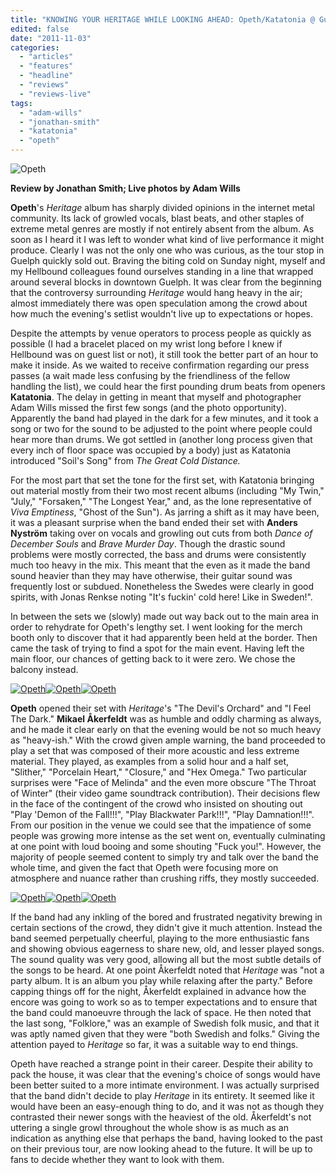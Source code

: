 ```yaml
---
title: "KNOWING YOUR HERITAGE WHILE LOOKING AHEAD: Opeth/Katatonia @ Guelph Concert Theatre, October 30th, 2011"
edited: false
date: "2011-11-03"
categories:
  - "articles"
  - "features"
  - "headline"
  - "reviews"
  - "reviews-live"
tags:
  - "adam-wills"
  - "jonathan-smith"
  - "katatonia"
  - "opeth"
---
```


![](http://www.hellbound.ca/wp-content/uploads/2011/11/IMG_1375-590x393.jpg "Opeth")

**Review by Jonathan Smith; Live photos by Adam Wills**

**Opeth**'s _Heritage_ album has sharply divided opinions in the internet metal community. Its lack of growled vocals, blast beats, and other staples of extreme metal genres are mostly if not entirely absent from the album. As soon as I heard it I was left to wonder what kind of live performance it might produce. Clearly I was not the only one who was curious, as the tour stop in Guelph quickly sold out. Braving the biting cold on Sunday night, myself and my Hellbound colleagues found ourselves standing in a line that wrapped around several blocks in downtown Guelph. It was clear from the beginning that the controversy surrounding _Heritage_ would hang heavy in the air; almost immediately there was open speculation among the crowd about how much the evening's setlist wouldn't live up to expectations or hopes.

Despite the attempts by venue operators to process people as quickly as possible (I had a bracelet placed on my wrist long before I knew if Hellbound was on guest list or not), it still took the better part of an hour to make it inside. As we waited to receive confirmation regarding our press passes (a wait made less confusing by the friendliness of the fellow handling the list), we could hear the first pounding drum beats from openers **Katatonia**. The delay in getting in meant that myself and photographer Adam Wills missed the first few songs (and the photo opportunity). Apparently the band had played in the dark for a few minutes, and it took a song or two for the sound to be adjusted to the point where people could hear more than drums. We got settled in (another long process given that every inch of floor space was occupied by a body) just as Katatonia introduced "Soil's Song" from _The Great Cold Distance._

For the most part that set the tone for the first set, with Katatonia bringing out material mostly from their two most recent albums (including "My Twin," "July," "Forsaken," "The Longest Year," and, as the lone representative of _Viva Emptiness_, "Ghost of the Sun"). As jarring a shift as it may have been, it was a pleasant surprise when the band ended their set with **Anders Nyström** taking over on vocals and growling out cuts from both _Dance of December Souls_ and _Brave Murder Day_. Though the drastic sound problems were mostly corrected, the bass and drums were consistently much too heavy in the mix. This meant that the even as it made the band sound heavier than they may have otherwise, their guitar sound was frequently lost or subdued. Nonetheless the Swedes were clearly in good spirits, with Jonas Renkse noting "It's fuckin' cold here! Like in Sweden!".

In between the sets we (slowly) made out way back out to the main area in order to rehydrate for Opeth's lengthy set. I went looking for the merch booth only to discover that it had apparently been held at the border. Then came the task of trying to find a spot for the main event. Having left the main floor, our chances of getting back to it were zero. We chose the balcony instead.

[![](http://www.hellbound.ca/wp-content/uploads/2011/11/IMG_1330-182x182.jpg "Opeth")](http://www.hellbound.ca/wp-content/uploads/2011/11/IMG_1330.jpg)[![](http://www.hellbound.ca/wp-content/uploads/2011/11/IMG_1351-182x182.jpg "Opeth")](http://www.hellbound.ca/wp-content/uploads/2011/11/IMG_1351.jpg)[![](http://www.hellbound.ca/wp-content/uploads/2011/11/IMG_1335-182x182.jpg "Opeth")](http://www.hellbound.ca/wp-content/uploads/2011/11/IMG_1335.jpg)

**Opeth** opened their set with _Heritage_'s "The Devil's Orchard" and "I Feel The Dark." **Mikael Åkerfeldt** was as humble and oddly charming as always, and he made it clear early on that the evening would be not so much heavy as "heavy-ish." With the crowd given ample warning, the band proceeded to play a set that was composed of their more acoustic and less extreme material. They played, as examples from a solid hour and a half set, "Slither," "Porcelain Heart," "Closure," and "Hex Omega." Two particular surprises were "Face of Melinda" and the even more obscure "The Throat of Winter" (their video game soundtrack contribution). Their decisions flew in the face of the contingent of the crowd who insisted on shouting out "Play 'Demon of the Fall!!!", "Play Blackwater Park!!!", "Play Damnation!!!". From our position in the venue we could see that the impatience of some people was growing more intense as the set went on, eventually culminating at one point with loud booing and some shouting "Fuck you!". However, the majority of people seemed content to simply try and talk over the band the whole time, and given the fact that Opeth were focusing more on atmosphere and nuance rather than crushing riffs, they mostly succeeded.

[![](http://www.hellbound.ca/wp-content/uploads/2011/11/IMG_1365-182x182.jpg "Opeth")](http://www.hellbound.ca/wp-content/uploads/2011/11/IMG_1365.jpg)[![](http://www.hellbound.ca/wp-content/uploads/2011/11/IMG_1379-182x182.jpg "Opeth")](http://www.hellbound.ca/wp-content/uploads/2011/11/IMG_1379.jpg)[![](http://www.hellbound.ca/wp-content/uploads/2011/11/IMG_1388-182x182.jpg "Opeth")](http://www.hellbound.ca/wp-content/uploads/2011/11/IMG_1388.jpg)

If the band had any inkling of the bored and frustrated negativity brewing in certain sections of the crowd, they didn't give it much attention. Instead the band seemed perpetually cheerful, playing to the more enthusiastic fans and showing obvious eagerness to share new, old, and lesser played songs. The sound quality was very good, allowing all but the most subtle details of the songs to be heard. At one point Åkerfeldt noted that _Heritage_ was "not a party album. It is an album you play while relaxing after the party." Before capping things off for the night, Åkerfeldt explained in advance how the encore was going to work so as to temper expectations and to ensure that the band could manoeuvre through the lack of space. He then noted that the last song, "Folklore," was an example of Swedish folk music, and that it was aptly named given that they were "both Swedish and folks." Giving the attention payed to _Heritage_ so far, it was a suitable way to end things.

Opeth have reached a strange point in their career. Despite their ability to pack the house, it was clear that the evening's choice of songs would have been better suited to a more intimate environment. I was actually surprised that the band didn't decide to play _Heritage_ in its entirety. It seemed like it would have been an easy-enough thing to do, and it was not as though they contrasted their newer songs with the heaviest of the old. Åkerfeldt's not uttering a single growl throughout the whole show is as much as an indication as anything else that perhaps the band, having looked to the past on their previous tour, are now looking ahead to the future. It will be up to fans to decide whether they want to look with them.
